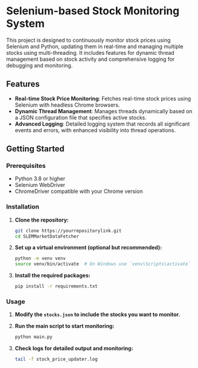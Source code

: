 # Selenium-based Stock Monitoring System

This project is designed to continuously monitor stock prices using Selenium and Python, updating them in real-time and managing multiple stocks using multi-threading. It includes features for dynamic thread management based on stock activity and comprehensive logging for debugging and monitoring.

## Features

- **Real-time Stock Price Monitoring**: Fetches real-time stock prices using Selenium with headless Chrome browsers.
- **Dynamic Thread Management**: Manages threads dynamically based on a JSON configuration file that specifies active stocks.
- **Advanced Logging**: Detailed logging system that records all significant events and errors, with enhanced visibility into thread operations.

## Getting Started

### Prerequisites

- Python 3.8 or higher
- Selenium WebDriver
- ChromeDriver compatible with your Chrome version



### Installation

1. **Clone the repository:**
   ```bash
   git clone https://yourrepositorylink.git
   cd SLEMMarketDataFetcher
   ```

2. **Set up a virtual environment (optional but recommended):**
   ```bash
   python -m venv venv
   source venv/bin/activate  # On Windows use `venv\Scripts\activate`
   ```

3. **Install the required packages:**
   ```bash
   pip install -r requirements.txt
   ```




### Usage

1. **Modify the `stocks.json` to include the stocks you want to monitor.**

2. **Run the main script to start monitoring:**
   ```bash
   python main.py
   ```

3. **Check logs for detailed output and monitoring:**
   ```bash
   tail -f stock_price_updater.log
   ```
